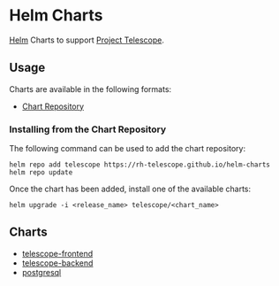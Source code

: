 # Helm Charts

[Helm](https://helm.sh) Charts to support [Project Telescope](https://rh-telescope.github.io).

## Usage

Charts are available in the following formats:

* [Chart Repository](https://helm.sh/docs/topics/chart_repository/)

### Installing from the Chart Repository

The following command can be used to add the chart repository:

```shell
helm repo add telescope https://rh-telescope.github.io/helm-charts
helm repo update
```

Once the chart has been added, install one of the available charts:

```shell
helm upgrade -i <release_name> telescope/<chart_name>
```

## Charts

* [telescope-frontend](charts/telescope-frontend)
* [telescope-backend](charts/telescope-backend)
* [postgresql](charts/postgresql)

